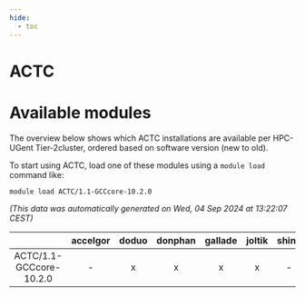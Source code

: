 ```yaml
---
hide:
  - toc
---
```


ACTC
====

# Available modules


The overview below shows which ACTC installations are available per HPC-UGent Tier-2cluster, ordered based on software version (new to old).

To start using ACTC, load one of these modules using a `module load` command like:

```shell
module load ACTC/1.1-GCCcore-10.2.0
```

*(This data was automatically generated on Wed, 04 Sep 2024 at 13:22:07 CEST)*  

| |accelgor|doduo|donphan|gallade|joltik|shinx|skitty|
| :---: | :---: | :---: | :---: | :---: | :---: | :---: | :---: |
|ACTC/1.1-GCCcore-10.2.0|-|x|x|x|x|-|x|
